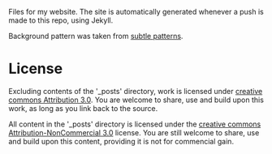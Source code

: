 Files for my website. The site is automatically generated whenever a push is made to this repo, using Jekyll.

Background pattern was taken from [subtle patterns](http://subtlepatterns.com/).

# License

Excluding contents of the '_posts' directory, work is licensed under [creative commons Attribution 3.0](http://creativecommons.org/licenses/by/3.0/). You are welcome to share, use and build upon this work, as long as you link back to the source.

All content in the '_posts' directory is licensed under the [creative commons Attribution-NonCommercial 3.0](http://creativecommons.org/licenses/by-nc/3.0/) license. You are still welcome to share, use and build upon this content, providing it is not for commencial gain.
